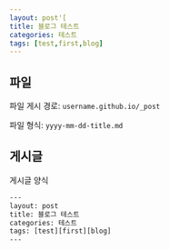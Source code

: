 ```yaml
---
layout: post'[
title: 블로그 테스트
categories: 테스트
tags: [test,first,blog]
---
```



## 파일
파일 게시 경로: `username.github.io/_post`

파일 형식: `yyyy-mm-dd-title.md`

## 게시글
게시글 양식

```html
---
layout: post
title: 블로그 테스트
categories: 테스트
tags: [test][first][blog]
---
```











